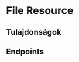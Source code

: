 # File Resource

## Tulajdonságok

<ResourceProperties :resource="'file'" :lang="'hu'"/>

## Endpoints

[//]: <> (GET ENDPOINT)
<ResourceEndpoint :resource="'file'" :endpoint="'get'" :lang="'hu'">

<template v-slot:responseJSON>

<<< @/docs/fixtures/api/file/response/json/get_id.json

</template>

<template v-slot:responseXML>

<<< @/docs/fixtures/api/file/response/xml/get_id.xml

</template>

</ResourceEndpoint>

[//]: <> (POST ENDPOINT)
<ResourceEndpoint :resource="'file'" :endpoint="'post'" :lang="'hu'">

<template v-slot:request>

<<< @/docs/fixtures/api/file/request/post.json

</template>

<template v-slot:responseJSON>

<<< @/docs/fixtures/api/file/response/json/post.json

</template>

<template v-slot:responseXML>

<<< @/docs/fixtures/api/file/response/xml/post.xml

</template>

</ResourceEndpoint>

[//]: <> (DELETE ENDPOINT)
<ResourceEndpoint :resource="'file'" :endpoint="'delete'" :lang="'hu'"/>

